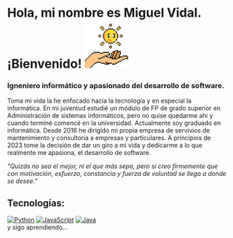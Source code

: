 # Hola, mi nombre es Miguel Vidal. ¡Bienvenido! ![MiguelViHe](https://github.com/MiguelViHe/MiguelViHe/blob/eaa441d7b911d3292193e46c32414e70c950a3ed/mano_solete_emote.png) 
### Igneniero informático y apasionado del desarrollo de software.

Toma mi vida la he enfocado hacia la tecnología y en especial la informática. En mi juventud estudié un módulo de FP de grado superior en Administración de sistemas informáticos, pero no quise quedarme ahi y cuando terminé comencé en la universidad. Actualmente soy graduado en informática. 
Desde 2016 he dirigido mi propia empresa de servivios de mantenimiento y consultoria a empresas y particulares. A principios de 2023 tome la decisión de dar un giro a mi vida y dedicarme a lo que realmente me apasiona, el desarrollo de software.

*"Quizás no sea el mejor, ni el que más sepa, pero si creo firmemente que con motivación, esfuerzo, constancia y fuerza de voluntad se llega a donde se desee."*

## Tecnologías:
[![Python](https://img.shields.io/badge/Python-yellow?style=for-the-badge&logo=python&logoColor=white&labelColor=101010)]()
[![JavaScript](https://img.shields.io/badge/JavaScript-F7DF1E?style=for-the-badge&logo=javascript&logoColor=white&labelColor=101010)]()
[![Java](https://img.shields.io/badge/Java-007396?style=for-the-badge&logo=java&logoColor=white&labelColor=101010)]()
<br>
y sigo aprendiendo...

<!--
**MiguelViHe/MiguelViHe** is a ✨ _special_ ✨ repository because its `README.md` (this file) appears on your GitHub profile.

Here are some ideas to get you started:
- 🌱 I’m currently learning Python, JavaScript
- 🔭 I’m currently working on ...
- 🌱 I’m currently learning ...
- 👯 I’m looking to collaborate on ...
- 🤔 I’m looking for help with ...
- 💬 Ask me about ...
- 📫 How to reach me: ...
- 😄 Pronouns: ...
- ⚡ Fun fact: ...
-->
